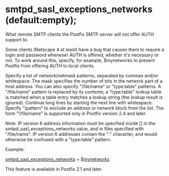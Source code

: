 # smtpd_sasl_exceptions_networks (default:empty); 


What remote SMTP clients the Postfix SMTP server will not offer
AUTH support to.



Some clients (Netscape 4 at least) have a bug that causes them to
require a login and password whenever AUTH is offered, whether it's
necessary or not. To work around this, specify, for example,
$mynetworks to prevent Postfix from offering AUTH to local clients.



Specify a list of network/netmask patterns, separated by commas
and/or whitespace. The mask specifies the number of bits in the
network part of a host address. You can also specify "/file/name" or
"type:table" patterns.  A "/file/name" pattern is replaced by its
contents; a "type:table" lookup table is matched when a table entry
matches a lookup string (the lookup result is ignored).  Continue
long lines by starting the next line with whitespace. Specify
"!pattern" to exclude an address or network block from the list.
The form "!/file/name" is supported only in Postfix version 2.4 and
later.  

 Note: IP version 6 address information must be specified inside
[] in the smtpd_sasl_exceptions_networks value, and in
files specified with "/file/name".  IP version 6 addresses contain
the ":" character, and would otherwise be confused with a "type:table"
pattern.  


Example:



<a href="postconf.5.html#smtpd_sasl_exceptions_networks">smtpd_sasl_exceptions_networks</a> = $<a href="postconf.5.html#mynetworks">mynetworks</a>



This feature is available in Postfix 2.1 and later.



